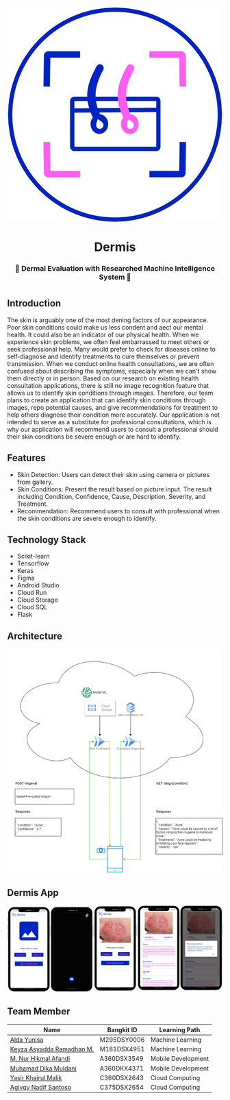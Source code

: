   <p align="center">
  <img src="/assets/dermis_logo.png">
  </p>
  
 <h1 align="center" >Dermis</h1>
 <h3 align="center">🔎 Dermal Evaluation with Researched Machine Intelligence System 📱</h3>
 <h1></h1>

  <h2>Introduction</h2>
  The skin is arguably one of the most dening factors of our appearance. Poor skin
conditions could make us less condent and aect our mental health. It could also be an
indicator of our physical health. When we experience skin problems, we often feel
embarrassed to meet others or seek professional help. Many would prefer to check for
diseases online to self-diagnose and identify treatments to cure themselves or prevent
transmission. When we conduct online health consultations, we are often confused about
describing the symptoms, especially when we can't show them directly or in person. Based
on our research on existing health consultation applications, there is still no image
recognition feature that allows us to identify skin conditions through images. Therefore, our
team plans to create an application that can identify skin conditions through images, repo
potential causes, and give recommendations for treatment to help others diagnose their
condition more accurately. Our application is not intended to serve as a substitute for
professional consultations, which is why our application will recommend users to consult a
professional should their skin conditions be severe enough or are hard to identify.

<h2>Features</h2>

- Skin Detection: Users can detect their skin using camera or pictures from gallery.
- Skin Conditions: Present the result based on picture input. The result including Condition, Confidence, Cause, Description, Severity, and Treatment.
- Recommendation: Recommend users to consult with professional when the skin conditions are severe enough to identify.

 <h2>Technology Stack</h2>

 - Scikit-learn
 - Tensorflow
 - Keras
 - Figma
 - Android Studio
 - Cloud Run
 - Cloud Storage
 - Cloud SQL
 - Flask

<h2>Architecture</h2>

   <p align="center">
     <img src="/assets/app_architecture.png">
   </p>

<h2>Dermis App</h2>

<p align="center">
  <img src="/assets/app_features.png">
</p>

<h2>Team Member</h2>

| Name                      | Bangkit ID  | Learning Path      |
|---------------------------|-------------|--------------------|
| [Alda Yunisa](www.linkedin.com/in/alda-yunisa-136453241)               | M295DSY0006 | Machine Learning   |
| [Keyza Asyadda Ramadhan M.](www.linkedin.com/in/keyza-asyadda-ramadhan-7457551b7) | M181DSX4951 | Machine Learning   |
| [M. Nur Hikmal Afandi](www.linkedin.com/in/m-nur-hikmal-afandi-849b47266)      | A360DSX3549 | Mobile Development |
| [Muhamad Dika Muldani](www.linkedin.com/in/dikamuldani)      | A360DKX4371 | Mobile Development |
| [Yasir Khairul Malik](www.linkedin.com/in/yasir-khairul-malik-029a85271)       | C360DSX2643 | Cloud Computing    |
| [Agivqy Nadif Santoso](www.linkedin.com/in/agivqynadifsantoso)      | C375DSX2654 | Cloud Computing    |
